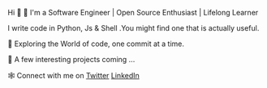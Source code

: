 Hi 👋  🚀  I'm a Software Engineer | Open Source Enthusiast | Lifelong Learner 


I write code in Python, Js & Shell .You might find one that is actually useful.


🌟  Exploring the World of code, one commit at a time.


👀  A few interesting projects coming ...


🕸 Connect with me on [Twitter](https://twitter.com/Brian__k__) [LinkedIn](https://www.linkedin.com/in/brian-kipkemboi-aa949419a)
